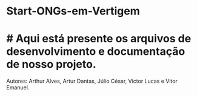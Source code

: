 # Start-ONGs-em-Vertigem

# # Aqui está presente os arquivos de desenvolvimento e documentação de nosso projeto.

Autores: Arthur Alves, Artur Dantas, Júlio César, Victor Lucas e Vitor Emanuel.
